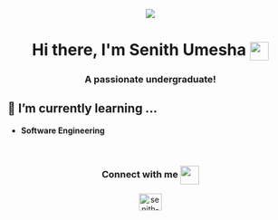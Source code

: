 <p align="center">
<img src="https://user-images.githubusercontent.com/3369400/133268513-5bfe2f93-4402-42c9-a403-81c9e86934b6.jpeg" />
</p>
<div align="center">
  <h1 align="center">Hi there, I'm Senith Umesha <img align="center" src="https://github.com/rajput2107/rajput2107/blob/master/Assets/Hi.gif" height="33px" /></h1> 
</div>
<h3 align="center">A passionate undergraduate!</h3>

## 🌱 I’m currently learning ...
- **Software Engineering**
<br/>

<div align="center">
  <h3 align="center">Connect with me <img align="center" src="https://github.com/rajput2107/rajput2107/blob/master/Assets/Handshake.gif" height="33px" /></h3> 
</div>
<p align="center">
<a href="https://linkedin.com/in/senith-umesha" target="blank"><img align="center" src="https://raw.githubusercontent.com/rahuldkjain/github-profile-readme-generator/master/src/images/icons/Social/linked-in-alt.svg" alt="senith-umesha" height="30" width="40" /></a>
</p>
